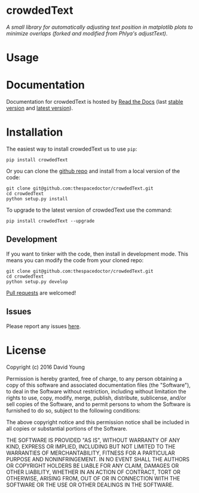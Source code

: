 crowdedText
===========

*A small library for automatically adjusting text position in matplotlib
plots to minimize overlaps (forked and modified from Phlya's
adjustText)*.

Usage
=====

Documentation
=============

Documentation for crowdedText is hosted by [Read the
Docs](http://crowdedText.readthedocs.org/en/stable/) (last [stable
version](http://crowdedText.readthedocs.org/en/stable/) and [latest
version](http://crowdedText.readthedocs.org/en/latest/)).

Installation
============

The easiest way to install crowdedText us to use `pip`:

    pip install crowdedText

Or you can clone the [github
repo](https://github.com/thespacedoctor/crowdedText) and install from a
local version of the code:

    git clone git@github.com:thespacedoctor/crowdedText.git
    cd crowdedText
    python setup.py install

To upgrade to the latest version of crowdedText use the command:

    pip install crowdedText --upgrade

Development
-----------

If you want to tinker with the code, then install in development mode.
This means you can modify the code from your cloned repo:

    git clone git@github.com:thespacedoctor/crowdedText.git
    cd crowdedText
    python setup.py develop

[Pull requests](https://github.com/thespacedoctor/crowdedText/pulls) are
welcomed!

Issues
------

Please report any issues
[here](https://github.com/thespacedoctor/crowdedText/issues).

License
=======

Copyright (c) 2016 David Young

Permission is hereby granted, free of charge, to any person obtaining a
copy of this software and associated documentation files (the
"Software"), to deal in the Software without restriction, including
without limitation the rights to use, copy, modify, merge, publish,
distribute, sublicense, and/or sell copies of the Software, and to
permit persons to whom the Software is furnished to do so, subject to
the following conditions:

The above copyright notice and this permission notice shall be included
in all copies or substantial portions of the Software.

THE SOFTWARE IS PROVIDED "AS IS", WITHOUT WARRANTY OF ANY KIND, EXPRESS
OR IMPLIED, INCLUDING BUT NOT LIMITED TO THE WARRANTIES OF
MERCHANTABILITY, FITNESS FOR A PARTICULAR PURPOSE AND NONINFRINGEMENT.
IN NO EVENT SHALL THE AUTHORS OR COPYRIGHT HOLDERS BE LIABLE FOR ANY
CLAIM, DAMAGES OR OTHER LIABILITY, WHETHER IN AN ACTION OF CONTRACT,
TORT OR OTHERWISE, ARISING FROM, OUT OF OR IN CONNECTION WITH THE
SOFTWARE OR THE USE OR OTHER DEALINGS IN THE SOFTWARE.
